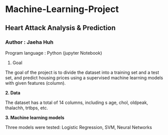 # Machine-Learning-Project
## Heart Attack Analysis & Prediction
### Author : Jaeha Huh

Program language : Python (jupyter Notebook)

1. Goal

The goal of the project is to divide the dataset into a training set and a test set, and predict housing prices using a supervised machine learning models with given features (column).

**2. Data**

The dataset has a total of 14 columns, including s age, chol, oldpeak, thalachh, trtbps, etc.

**3. Machine learning models**

Three models were tested: Logistic Regression, SVM, Neural Networks


